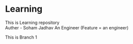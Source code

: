 # Learning
This is Learning repository
<br>
Auther - Soham Jadhav
An Engineer (Feature = an engineer)

This is Branch 1

